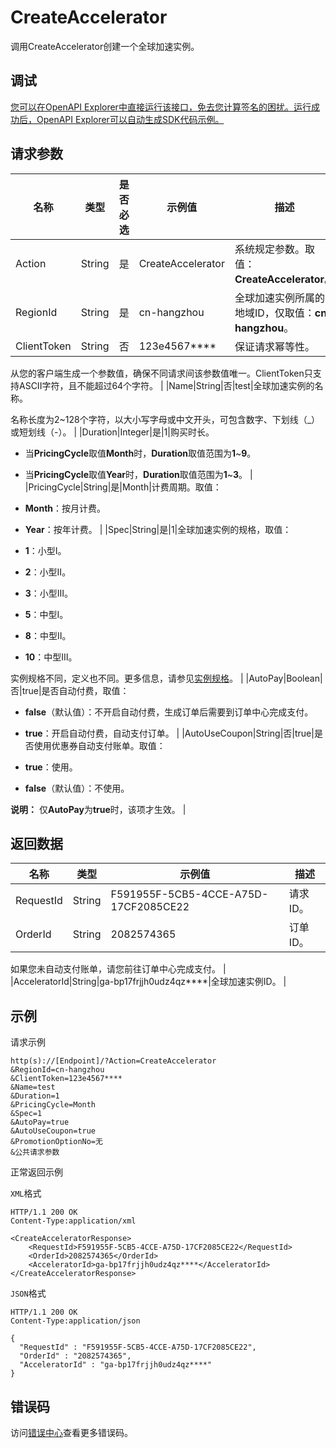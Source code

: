 # CreateAccelerator

调用CreateAccelerator创建一个全球加速实例。

## 调试

[您可以在OpenAPI Explorer中直接运行该接口，免去您计算签名的困扰。运行成功后，OpenAPI Explorer可以自动生成SDK代码示例。](https://api.aliyun.com/#product=Ga&api=CreateAccelerator&type=RPC&version=2019-11-20)

## 请求参数

|名称|类型|是否必选|示例值|描述|
|--|--|----|---|--|
|Action|String|是|CreateAccelerator|系统规定参数。取值：**CreateAccelerator**。 |
|RegionId|String|是|cn-hangzhou|全球加速实例所属的地域ID，仅取值：**cn-hangzhou**。 |
|ClientToken|String|否|123e4567\*\*\*\*|保证请求幂等性。

 从您的客户端生成一个参数值，确保不同请求间该参数值唯一。ClientToken只支持ASCII字符，且不能超过64个字符。 |
|Name|String|否|test|全球加速实例的名称。

 名称长度为2~128个字符，以大小写字母或中文开头，可包含数字、下划线（\_）或短划线（-）。 |
|Duration|Integer|是|1|购买时长。

 -   当**PricingCycle**取值**Month**时，**Duration**取值范围为**1**~**9**。
-   当**PricingCycle**取值**Year**时，**Duration**取值范围为**1**~**3**。 |
|PricingCycle|String|是|Month|计费周期。取值：

 -   **Month**：按月计费。
-   **Year**：按年计费。 |
|Spec|String|是|1|全球加速实例的规格，取值：

 -   **1**：小型Ⅰ。
-   **2**：小型Ⅱ。
-   **3**：小型Ⅲ。
-   **5**：中型Ⅰ。
-   **8**：中型Ⅱ。
-   **10**：中型Ⅲ。

 实例规格不同，定义也不同。更多信息，请参见[实例规格](~~153127~~)。 |
|AutoPay|Boolean|否|true|是否自动付费，取值：

 -   **false**（默认值）：不开启自动付费，生成订单后需要到订单中心完成支付。
-   **true**：开启自动付费，自动支付订单。 |
|AutoUseCoupon|String|否|true|是否使用优惠券自动支付账单。取值：

 -   **true**：使用。
-   **false**（默认值）：不使用。

 **说明：** 仅**AutoPay**为**true**时，该项才生效。 |

## 返回数据

|名称|类型|示例值|描述|
|--|--|---|--|
|RequestId|String|F591955F-5CB5-4CCE-A75D-17CF2085CE22|请求ID。 |
|OrderId|String|2082574365|订单ID。

 如果您未自动支付账单，请您前往订单中心完成支付。 |
|AcceleratorId|String|ga-bp17frjjh0udz4qz\*\*\*\*|全球加速实例ID。 |

## 示例

请求示例

```
http(s)://[Endpoint]/?Action=CreateAccelerator
&RegionId=cn-hangzhou
&ClientToken=123e4567****
&Name=test
&Duration=1
&PricingCycle=Month
&Spec=1
&AutoPay=true
&AutoUseCoupon=true
&PromotionOptionNo=无
&公共请求参数
```

正常返回示例

`XML`格式

```
HTTP/1.1 200 OK
Content-Type:application/xml

<CreateAcceleratorResponse>
    <RequestId>F591955F-5CB5-4CCE-A75D-17CF2085CE22</RequestId>
    <OrderId>2082574365</OrderId>
    <AcceleratorId>ga-bp17frjjh0udz4qz****</AcceleratorId>
</CreateAcceleratorResponse>
```

`JSON`格式

```
HTTP/1.1 200 OK
Content-Type:application/json

{
  "RequestId" : "F591955F-5CB5-4CCE-A75D-17CF2085CE22",
  "OrderId" : "2082574365",
  "AcceleratorId" : "ga-bp17frjjh0udz4qz****"
}
```

## 错误码

访问[错误中心](https://error-center.alibabacloud.com/status/product/Ga)查看更多错误码。

